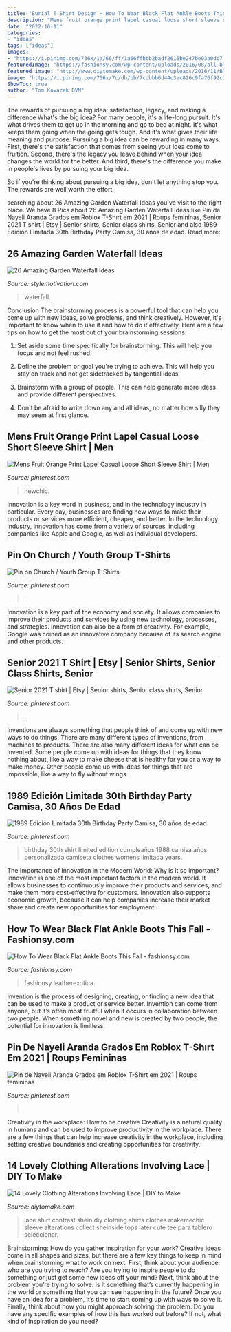 ```yaml
---
title: "Burial T Shirt Design ~ How To Wear Black Flat Ankle Boots This Fall"
description: "Mens fruit orange print lapel casual loose short sleeve shirt"
date: "2022-10-11"
categories:
- "ideas"
tags: ["ideas"]
images:
- "https://i.pinimg.com/736x/1a/66/ff/1a66ffbbb2badf2615be247be03a0dc7.jpg"
featuredImage: "https://fashionsy.com/wp-content/uploads/2016/08/all-black.jpg"
featured_image: "http://www.diytomake.com/wp-content/uploads/2016/11/Black-Contrast-Lace-T-Shirt.jpg"
image: "https://i.pinimg.com/736x/7c/db/bb/7cdbbb6d44c3ec826c9fa76f92c1959b.jpg"
ShowToc: true
author: "Tom Kovacek DVM"
---
```



The rewards of pursuing a big idea: satisfaction, legacy, and making a difference
What's the big idea? For many people, it's a life-long pursuit. It's what drives them to get up in the morning and go to bed at night. It's what keeps them going when the going gets tough. And it's what gives their life meaning and purpose.
 Pursuing a big idea can be rewarding in many ways. First, there's the satisfaction that comes from seeing your idea come to fruition. Second, there's the legacy you leave behind when your idea changes the world for the better. And third, there's the difference you make in people's lives by pursuing your big idea.

So if you're thinking about pursuing a big idea, don't let anything stop you. The rewards are well worth the effort.

	

		
searching about 26 Amazing Garden Waterfall Ideas you've visit to the right place. We have 8 Pics about 26 Amazing Garden Waterfall Ideas like Pin de Nayeli Aranda Grados em Roblox T-Shırt em 2021 | Roups femininas, Senior 2021 T shirt | Etsy | Senior shirts, Senior class shirts, Senior and also 1989 Edición Limitada 30th Birthday Party Camisa, 30 años de edad. Read more:
		
    
## 26 Amazing Garden Waterfall Ideas

<img loading=lazy src="https://www.stylemotivation.com/wp-content/uploads/2013/09/garden-waterfalls-12.jpg" onerror="this.onerror=null;this.src='https://tse2.mm.bing.net/th?id=OIP.Wgkt6Gu0_-wUELg_dEBQFQHaLO&amp;pid=15.1';" alt="26 Amazing Garden Waterfall Ideas">

_Source: stylemotivation.com_

>waterfall. 

	

Conclusion
The brainstorming process is a powerful tool that can help you come up with new ideas, solve problems, and think creatively. However, it's important to know when to use it and how to do it effectively. Here are a few tips on how to get the most out of your brainstorming sessions:
1. Set aside some time specifically for brainstorming. This will help you focus and not feel rushed.

2. Define the problem or goal you're trying to achieve. This will help you stay on track and not get sidetracked by tangential ideas.

3. Brainstorm with a group of people. This can help generate more ideas and provide different perspectives.

4. Don't be afraid to write down any and all ideas, no matter how silly they may seem at first glance.

    
## Mens Fruit Orange Print Lapel Casual Loose Short Sleeve Shirt | Men

<img loading=lazy src="https://i.pinimg.com/736x/7f/f9/6c/7ff96cfcd10d1e144ffcc546c25313f3.jpg" onerror="this.onerror=null;this.src='https://tse4.mm.bing.net/th?id=OIP.TPKPWBta6JI0Q67sQdhvYgHaJ3&amp;pid=15.1';" alt="Mens Fruit Orange Print Lapel Casual Loose Short Sleeve Shirt | Men">

_Source: pinterest.com_

>newchic. 

	

Innovation is a key word in business, and in the technology industry in particular. Every day, businesses are finding new ways to make their products or services more efficient, cheaper, and better. In the technology industry, innovation has come from a variety of sources, including companies like Apple and Google, as well as individual developers.

    
## Pin On Church / Youth Group T-Shirts

<img loading=lazy src="https://i.pinimg.com/736x/a5/25/c5/a525c5fe810584b3735a1fbbcd0ebaa2.jpg" onerror="this.onerror=null;this.src='https://tse1.mm.bing.net/th?id=OIP.v9H82qjHJ5DHZjDDqQmprAHaO0&amp;pid=15.1';" alt="Pin on Church / Youth Group T-Shirts">

_Source: pinterest.com_

>. 

	

Innovation is a key part of the economy and society. It allows companies to improve their products and services by using new technology, processes, and strategies. Innovation can also be a form of creativity. For example, Google was coined as an innovative company because of its search engine and other products.

    
## Senior 2021 T Shirt | Etsy | Senior Shirts, Senior Class Shirts, Senior

<img loading=lazy src="https://i.pinimg.com/736x/1a/66/ff/1a66ffbbb2badf2615be247be03a0dc7.jpg" onerror="this.onerror=null;this.src='https://tse4.mm.bing.net/th?id=OIP.Xult8nPJmgOI0bCd3zFi_wHaJ3&amp;pid=15.1';" alt="Senior 2021 T shirt | Etsy | Senior shirts, Senior class shirts, Senior">

_Source: pinterest.com_

>. 

	

Inventions are always something that people think of and come up with new ways to do things. There are many different types of inventions, from machines to products. There are also many different ideas for what can be invented. Some people come up with ideas for things that they know nothing about, like a way to make cheese that is healthy for you or a way to make money. Other people come up with ideas for things that are impossible, like a way to fly without wings.

    
## 1989 Edición Limitada 30th Birthday Party Camisa, 30 Años De Edad

<img loading=lazy src="https://i.pinimg.com/736x/01/5b/cb/015bcb83721c2bb0a95e526d9736cc45.jpg" onerror="this.onerror=null;this.src='https://tse2.mm.bing.net/th?id=OIP.cWfZr_DKEBpYSBRU4NoEogHaF7&amp;pid=15.1';" alt="1989 Edición Limitada 30th Birthday Party Camisa, 30 años de edad">

_Source: pinterest.com_

>birthday 30th shirt limited edition cumpleaños 1988 camisa años personalizada camiseta clothes womens limitada years. 

	

The Importance of Innovation in the Modern World: Why is it so important?
Innovation is one of the most important factors in the modern world. It allows businesses to continuously improve their products and services, and make them more cost-effective for customers. Innovation also supports economic growth, because it can help companies increase their market share and create new opportunities for employment.

    
## How To Wear Black Flat Ankle Boots This Fall - Fashionsy.com

<img loading=lazy src="https://fashionsy.com/wp-content/uploads/2016/08/all-black.jpg" onerror="this.onerror=null;this.src='https://tse2.mm.bing.net/th?id=OIP.Ij_UD-94Mowd9GgT1pZJPAHaLH&amp;pid=15.1';" alt="How To Wear Black Flat Ankle Boots This Fall - fashionsy.com">

_Source: fashionsy.com_

>fashionsy leatherexotica. 

	

Invention is the process of designing, creating, or finding a new idea that can be used to make a product or service better. Invention can come from anyone, but it’s often most fruitful when it occurs in collaboration between two people. When something novel and new is created by two people, the potential for innovation is limitless.

    
## Pin De Nayeli Aranda Grados Em Roblox T-Shırt Em 2021 | Roups Femininas

<img loading=lazy src="https://i.pinimg.com/736x/7c/db/bb/7cdbbb6d44c3ec826c9fa76f92c1959b.jpg" onerror="this.onerror=null;this.src='https://tse3.mm.bing.net/th?id=OIP.xaRtv-FSkX-PoxO_eNzAbQHaLa&amp;pid=15.1';" alt="Pin de Nayeli Aranda Grados em Roblox T-Shırt em 2021 | Roups femininas">

_Source: pinterest.com_

>. 

	

Creativity in the workplace: How to be creative
Creativity is a natural quality in humans and can be used to improve productivity in the workplace. There are a few things that can help increase creativity in the workplace, including setting creative boundaries and creating opportunities for creativity.

    
## 14 Lovely Clothing Alterations Involving Lace | DIY To Make

<img loading=lazy src="http://www.diytomake.com/wp-content/uploads/2016/11/Black-Contrast-Lace-T-Shirt.jpg" onerror="this.onerror=null;this.src='https://tse3.mm.bing.net/th?id=OIP.7LH3_misOMZq3B201uHDKAHaJy&amp;pid=15.1';" alt="14 Lovely Clothing Alterations Involving Lace | DIY to Make">

_Source: diytomake.com_

>lace shirt contrast shein diy clothing shirts clothes makemechic sleeve alterations collect sheinside tops later cute tee para tablero seleccionar. 

	

Brainstorming: How do you gather inspiration for your work?
Creative ideas come in all shapes and sizes, but there are a few key things to keep in mind when brainstorming what to work on next. First, think about your audience: who are you trying to reach? Are you trying to inspire people to do something or just get some new ideas off your mind? Next, think about the problem you’re trying to solve: is it something that’s currently happening in the world or something that you can see happening in the future? Once you have an idea for a problem, it’s time to start coming up with ways to solve it. Finally, think about how you might approach solving the problem. Do you have any specific examples of how this has worked out before? If not, what kind of inspiration do you need?


